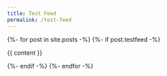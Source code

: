 ```yaml
---
title: Test Feed
permalink: /test-feed
---
```


{%- for post in site.posts -%}
{%- if post.testfeed -%}

{{ content }}

{%- endif -%}
{%- endfor -%}